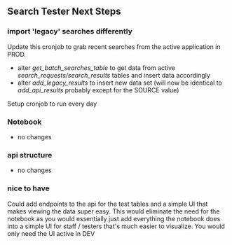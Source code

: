 ## Search Tester Next Steps

### import 'legacy' searches differently
Update this cronjob to grab recent searches from the active application in PROD.
- alter *get_batch_searches_table* to get data from active *search_requests/search_results* tables and insert data accordingly
- alter *add_legacy_results* to insert new data set (will now be identical to *add_api_results* probably except for the SOURCE value)

Setup cronjob to run every day

### Notebook
- no changes

### api structure
- no changes

### nice to have
Could add endpoints to the api for the test tables and a simple UI that makes viewing the data super easy. This would eliminate the need for the notebook as you would essentially just add everything the notebook does into a simple UI for staff / testers that's much easier to visualize. You would only need the UI active in DEV